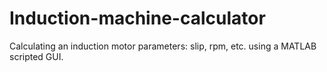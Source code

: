 # Induction-machine-calculator
Calculating an induction motor parameters: slip, rpm, etc. using a MATLAB scripted GUI.
